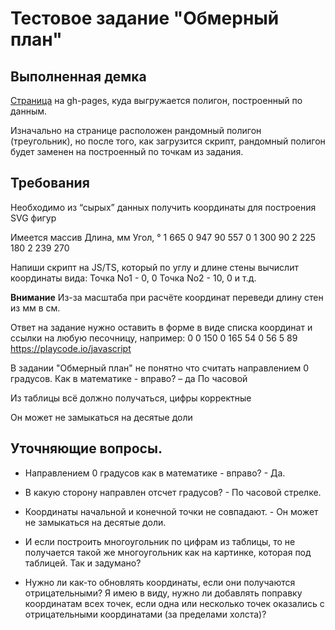# Тестовое задание "Обмерный план"

## Выполненная демка

[Страница](https://sergeykardashev.github.io/Stworka-walls-to-svg-coordinates/) на gh-pages, куда выгружается полигон, построенный по данным.

Изначально на странице расположен рандомный полигон (треугольник), но после того, как загрузится скрипт, рандомный полигон будет заменен на построенный по точкам из задания.

## Требования

Необходимо из “сырых” данных получить координаты для построения SVG фигур

Имеется массив
Длина, мм Угол, °
1 665 0
947 90
557 0
1 300 90
2 225 180
2 239 270

Напиши скрипт на JS/TS, который по углу и длине стены вычислит координаты вида:
Точка No1 - 0, 0
Точка No2 - 10, 0 и т.д.

**Внимание**
Из-за масштаба при расчёте координат переведи длину стен из мм в см.

Ответ на задание нужно оставить в форме в виде списка координат и ссылки на любую песочницу, например: 0 0 150 0 165 54 0 56 5 89
https://playcode.io/javascript

В задании "Обмерный план" не понятно что считать направлением 0 градусов. Как в математике - вправо? – да
По часовой

Из таблицы всё должно получаться, цифры корректные

Он может не замыкаться на десятые доли

## Уточняющие вопросы.

- Направлением 0 градусов как в математике - вправо? - Да.

- В какую сторону направлен отсчет градусов? - По часовой стрелке.

- Координаты начальной и конечной точки не совпадают. - Он может не замыкаться на десятые доли.

- И если построить многоугольник по цифрам из таблицы, то не получается такой же многоугольник как на картинке, которая под таблицей. Так и задумано?

- Нужно ли как-то обновлять координаты, если они получаются отрицательными? Я имею в виду, нужно ли добавлять поправку координатам всех точек, если одна или несколько точек оказались с отрицательными координатами (за пределами холста)?
